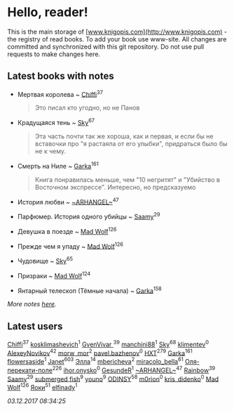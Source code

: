 # Hello, reader!
This is the main storage of [www.knigopis.com](http://www.knigopis.com) - the registry of read books.
To add your book use www-site. All changes are committed and synchronized with this git repository.
Do not use pull requests to make changes here.


## Latest books with notes
* Мертвая королева ~ [Chiffi](users/105/105831994080785626680-google)<sup>37</sup>
    > Это писал кто угодно, но не Панов

* Крадущаяся тень ~ [Sky](users/118/118049897850017649660-google)<sup>67</sup>
    > Эта часть почти так же хороша, как и первая, и если бы не вставочки про "я растаяла от его улыбки", придраться было бы не к чему.

* Смерть на Ниле ~ [Garka](users/115/115753719718250012620-google)<sup>161</sup>
    > Книга понравилась меньше, чем "10 негритят" и "Убийство в Восточном экспрессе". Интересно, но предсказуемо

* История любви ~ [~ARHANGEL~](users/642/64251996-vkontakte)<sup>47</sup>

* Парфюмер. История одного убийцы ~ [Saamy](users/115/115226508-vkontakte)<sup>29</sup>

* Девушка в поезде ~ [Mad Wolf](users/947/94738840-vkontakte)<sup>126</sup>

* Прежде чем я упаду ~ [Mad Wolf](users/947/94738840-vkontakte)<sup>126</sup>

* Чудовище ~ [Sky](users/118/118049897850017649660-google)<sup>65</sup>

* Призраки ~ [Mad Wolf](users/947/94738840-vkontakte)<sup>124</sup>

* Янтарный телескоп (Тёмные начала) ~ [Garka](users/115/115753719718250012620-google)<sup>158</sup>


_More notes [here](latest_books_with_notes.md)._


## Latest users
[Chiffi](users/105/105831994080785626680-google)<sup>37</sup> 
[kosklimashevich](users/431/4318686540-instagram)<sup>1</sup> 
[GvenVivar ](users/158/158266434925901-facebook)<sup>39</sup> 
[manchini88](users/433/43338777-vkontakte)<sup>1</sup> 
[Sky](users/118/118049897850017649660-google)<sup>68</sup> 
[klimentev](users/102/102381017814242296130-google)<sup>0</sup> 
[AlexeyNovikov](users/170/170278332-vkontakte)<sup>42</sup> 
[morw_mor](users/295/295913564-vkontakte)<sup>2</sup> 
[pavel.bazhenov](users/119/11953277-vkontakte)<sup>0</sup> 
[HXT](users/100/100002563462782-facebook)<sup>279</sup> 
[Garka](users/115/115753719718250012620-google)<sup>161</sup> 
[flowersaside](users/208/208860954-vkontakte)<sup>1</sup> 
[Janet](users/108/108113656204404967440-google)<sup>603</sup> 
[Элла](users/100/1002037069862545-facebook)<sup>14</sup> 
[mbericheva](users/191/191788437-vkontakte)<sup>2</sup> 
[miracolo_bella](users/180/180139283-vkontakte)<sup>61</sup> 
[Оля-перекати-поле](users/108/10848515355906827860-mailru)<sup>226</sup> 
[ihor.onysko](users/438/438040436-vkontakte)<sup>0</sup> 
[GesundeR](users/101/101157696376156109420-google)<sup>1</sup> 
[~ARHANGEL~](users/642/64251996-vkontakte)<sup>47</sup> 
[Rainbow](users/109/109787328219839805802-google)<sup>39</sup> 
[Saamy](users/115/115226508-vkontakte)<sup>29</sup> 
[submerged fish](users/471/471364154-yandex)<sup>9</sup> 
[youno](users/302/302928912-vkontakte)<sup>9</sup> 
[ODINSY](users/100/100978570902186865324-google)<sup>58</sup> 
[m0rion](users/189/189051427-vkontakte)<sup>0</sup> 
[kris_didenko](users/185/185728745-vkontakte)<sup>0</sup> 
[Mad Wolf](users/947/94738840-vkontakte)<sup>126</sup> 
[Яоки](users/645/645367365616748-facebook)<sup>51</sup> 
[elfinady](users/451/45120610-vkontakte)<sup>1</sup> 


_03.12.2017 08:34:25_
